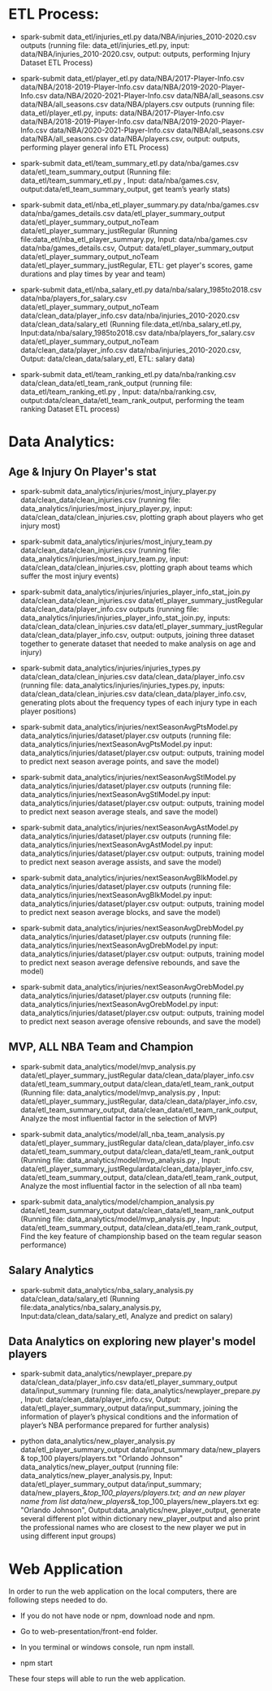 # ETL Process:

* spark-submit data_etl/injuries_etl.py data/NBA/injuries_2010-2020.csv outputs (running file: data_etl/injuries_etl.py, input: data/NBA/injuries_2010-2020.csv, output: outputs, performing Injury Dataset ETL Process)

* spark-submit data_etl/player_etl.py data/NBA/2017-Player-Info.csv data/NBA/2018-2019-Player-Info.csv data/NBA/2019-2020-Player-Info.csv data/NBA/2020-2021-Player-Info.csv data/NBA/all_seasons.csv data/NBA/all_seasons.csv data/NBA/players.csv outputs (running file: data_etl/player_etl.py, inputs: data/NBA/2017-Player-Info.csv data/NBA/2018-2019-Player-Info.csv data/NBA/2019-2020-Player-Info.csv data/NBA/2020-2021-Player-Info.csv data/NBA/all_seasons.csv data/NBA/all_seasons.csv data/NBA/players.csv, output: outputs, performing player general info ETL Process)

* spark-submit data_etl/team_summary_etl.py data/nba/games.csv data/etl_team_summary_output
(Running file: data_etl/team_summary_etl.py , Input: data/nba/games.csv, output:data/etl_team_summary_output, get team’s yearly stats)

* spark-submit data_etl/nba_etl_player_summary.py data/nba/games.csv data/nba/games_details.csv data/etl_player_summary_output data/etl_player_summary_output_noTeam data/etl_player_summary_justRegular
(Running file:data_etl/nba_etl_player_summary.py, Input: data/nba/games.csv data/nba/games_details.csv, Output: data/etl_player_summary_output data/etl_player_summary_output_noTeam data/etl_player_summary_justRegular, ETL: get player's scores, game durations and play times by year and team)

* spark-submit data_etl/nba_salary_etl.py data/nba/salary_1985to2018.csv data/nba/players_for_salary.csv data/etl_player_summary_output_noTeam data/clean_data/player_info.csv data/nba/injuries_2010-2020.csv data/clean_data/salary_etl
(Running file:data_etl/nba_salary_etl.py, Input:data/nba/salary_1985to2018.csv data/nba/players_for_salary.csv data/etl_player_summary_output_noTeam data/clean_data/player_info.csv data/nba/injuries_2010-2020.csv, Output: data/clean_data/salary_etl, ETL: salary data)

* spark-submit data_etl/team_ranking_etl.py data/nba/ranking.csv data/clean_data/etl_team_rank_output
(running file: data_etl/team_ranking_etl.py , Input: data/nba/ranking.csv, output:data/clean_data/etl_team_rank_output, performing the team ranking Dataset ETL process)



# Data Analytics:

## Age & Injury On Player's stat

* spark-submit data_analytics/injuries/most_injury_player.py data/clean_data/clean_injuries.csv (running file: data_analytics/injuries/most_injury_player.py, input: data/clean_data/clean_injuries.csv, plotting graph about players who get injury most)

* spark-submit data_analytics/injuries/most_injury_team.py data/clean_data/clean_injuries.csv (running file: data_analytics/injuries/most_injury_team.py, input: data/clean_data/clean_injuries.csv, plotting graph about teams which suffer the most injury events)

* spark-submit data_analytics/injuries/injuries_player_info_stat_join.py data/clean_data/clean_injuries.csv data/etl_player_summary_justRegular data/clean_data/player_info.csv outputs (running file: data_analytics/injuries/injuries_player_info_stat_join.py, inputs: data/clean_data/clean_injuries.csv data/etl_player_summary_justRegular data/clean_data/player_info.csv, output: outputs, joining three dataset together to generate dataset that needed to make analysis on age and injury)

* spark-submit data_analytics/injuries/injuries_types.py data/clean_data/clean_injuries.csv data/clean_data/player_info.csv (running file: data_analytics/injuries/injuries_types.py, inputs: data/clean_data/clean_injuries.csv data/clean_data/player_info.csv, generating plots about the frequency types of each injury type in each player positions)

* spark-submit data_analytics/injuries/nextSeasonAvgPtsModel.py data_analytics/injuries/dataset/player.csv outputs (running file: data_analytics/injuries/nextSeasonAvgPtsModel.py input: data_analytics/injuries/dataset/player.csv output: outputs, training model to predict next season average points, and save the model)

* spark-submit data_analytics/injuries/nextSeasonAvgStlModel.py data_analytics/injuries/dataset/player.csv outputs (running file: data_analytics/injuries/nextSeasonAvgStlModel.py input: data_analytics/injuries/dataset/player.csv output: outputs, training model to predict next season average steals, and save the model)

* spark-submit data_analytics/injuries/nextSeasonAvgAstModel.py data_analytics/injuries/dataset/player.csv outputs (running file: data_analytics/injuries/nextSeasonAvgAstModel.py input: data_analytics/injuries/dataset/player.csv output: outputs, training model to predict next season average assists, and save the model)

* spark-submit data_analytics/injuries/nextSeasonAvgBlkModel.py data_analytics/injuries/dataset/player.csv outputs (running file: data_analytics/injuries/nextSeasonAvgBlkModel.py input: data_analytics/injuries/dataset/player.csv output: outputs, training model to predict next season average blocks, and save the model)

* spark-submit data_analytics/injuries/nextSeasonAvgDrebModel.py data_analytics/injuries/dataset/player.csv outputs (running file: data_analytics/injuries/nextSeasonAvgDrebModel.py input: data_analytics/injuries/dataset/player.csv output: outputs, training model to predict next season average defensive rebounds, and save the model)

* spark-submit data_analytics/injuries/nextSeasonAvgOrebModel.py data_analytics/injuries/dataset/player.csv outputs (running file: data_analytics/injuries/nextSeasonAvgOrebModel.py input: data_analytics/injuries/dataset/player.csv output: outputs, training model to predict next season average ofensive rebounds, and save the model)


## MVP, ALL NBA Team and Champion 

* spark-submit data_analytics/model/mvp_analysis.py data/etl_player_summary_justRegular data/clean_data/player_info.csv data/etl_team_summary_output data/clean_data/etl_team_rank_output
(Running file: data_analytics/model/mvp_analysis.py , Input: data/etl_player_summary_justRegular, data/clean_data/player_info.csv, data/etl_team_summary_output, data/clean_data/etl_team_rank_output, Analyze the most influential factor in the selection of MVP)

* spark-submit data_analytics/model/all_nba_team_analysis.py data/etl_player_summary_justRegular data/clean_data/player_info.csv data/etl_team_summary_output data/clean_data/etl_team_rank_output
(Running file: data_analytics/model/mvp_analysis.py , Input: data/etl_player_summary_justRegulardata/clean_data/player_info.csv, data/etl_team_summary_output, data/clean_data/etl_team_rank_output, Analyze the most influential factor in the selection of all nba team)

* spark-submit data_analytics/model/champion_analysis.py data/etl_team_summary_output data/clean_data/etl_team_rank_output
(Running file: data_analytics/model/mvp_analysis.py , Input: data/etl_team_summary_output, data/clean_data/etl_team_rank_output, Find the key feature of championship based on the team regular season performance)

## Salary Analytics

* spark-submit data_analytics/nba_salary_analysis.py data/clean_data/salary_etl
(Running file:data_analytics/nba_salary_analysis.py, Input:data/clean_data/salary_etl, Analyze and predict on salary)

## Data Analytics on exploring new player's model players

* spark-submit data_analytics/newplayer_prepare.py data/clean_data/player_info.csv data/etl_player_summary_output data/input_summary
(running file: data_analytics/newplayer_prepare.py , Input: data/clean_data/player_info.csv, Output: data/etl_player_summary_output data/input_summary, joining the information of player’s physical conditions and the information of player’s NBA performance prepared for further analysis)

* python data_analytics/new_player_analysis.py data/etl_player_summary_output data/input_summary data/new_players & top_100 players/players.txt "Orlando Johnson" data_analytics/new_player_output
(running file: data_analytics/new_player_analysis.py, Input: data/etl_player_summary_output data/input_summary; data/new_players_&_top_100_players/players.txt; and an new player name from list data/new_players_&_top_100_players/new_players.txt eg: "Orlando Johnson", Output:data_analytics/new_player_output, generate several different plot within dictionary new_player_output and also print the professional names who are closest to the new player we put in using different input groups)



# Web Application

In order to run the web application on the local computers, there are following steps needed to do.

* If you do not have node or npm, download node and npm.

* Go to web-presentation/front-end folder.

* In you terminal or windows console, run npm install.

* npm start

These four steps will able to run the web application.
